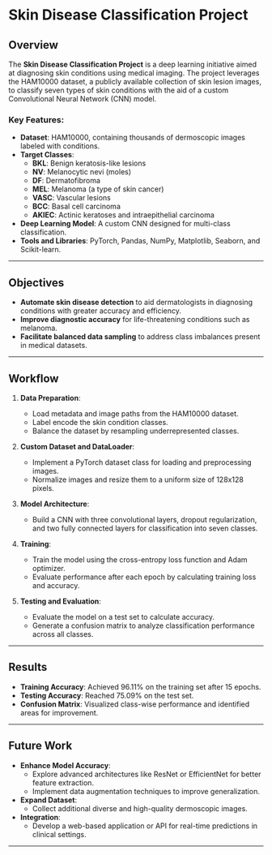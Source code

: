 # Skin Disease Classification Project

## Overview
The **Skin Disease Classification Project** is a deep learning initiative aimed at diagnosing skin conditions using medical imaging. The project leverages the HAM10000 dataset, a publicly available collection of skin lesion images, to classify seven types of skin conditions with the aid of a custom Convolutional Neural Network (CNN) model.

### Key Features:
- **Dataset**: HAM10000, containing thousands of dermoscopic images labeled with conditions.
- **Target Classes**:
  - **BKL**: Benign keratosis-like lesions
  - **NV**: Melanocytic nevi (moles)
  - **DF**: Dermatofibroma
  - **MEL**: Melanoma (a type of skin cancer)
  - **VASC**: Vascular lesions
  - **BCC**: Basal cell carcinoma
  - **AKIEC**: Actinic keratoses and intraepithelial carcinoma
- **Deep Learning Model**: A custom CNN designed for multi-class classification.
- **Tools and Libraries**: PyTorch, Pandas, NumPy, Matplotlib, Seaborn, and Scikit-learn.

---

## Objectives
- **Automate skin disease detection** to aid dermatologists in diagnosing conditions with greater accuracy and efficiency.
- **Improve diagnostic accuracy** for life-threatening conditions such as melanoma.
- **Facilitate balanced data sampling** to address class imbalances present in medical datasets.

---

## Workflow
1. **Data Preparation**:
   - Load metadata and image paths from the HAM10000 dataset.
   - Label encode the skin condition classes.
   - Balance the dataset by resampling underrepresented classes.

2. **Custom Dataset and DataLoader**:
   - Implement a PyTorch dataset class for loading and preprocessing images.
   - Normalize images and resize them to a uniform size of 128x128 pixels.

3. **Model Architecture**:
   - Build a CNN with three convolutional layers, dropout regularization, and two fully connected layers for classification into seven classes.

4. **Training**:
   - Train the model using the cross-entropy loss function and Adam optimizer.
   - Evaluate performance after each epoch by calculating training loss and accuracy.

5. **Testing and Evaluation**:
   - Evaluate the model on a test set to calculate accuracy.
   - Generate a confusion matrix to analyze classification performance across all classes.

---

## Results
- **Training Accuracy**: Achieved 96.11% on the training set after 15 epochs.
- **Testing Accuracy**: Reached 75.09% on the test set.
- **Confusion Matrix**: Visualized class-wise performance and identified areas for improvement.

---

## Future Work
- **Enhance Model Accuracy**:
  - Explore advanced architectures like ResNet or EfficientNet for better feature extraction.
  - Implement data augmentation techniques to improve generalization.
- **Expand Dataset**:
  - Collect additional diverse and high-quality dermoscopic images.
- **Integration**:
  - Develop a web-based application or API for real-time predictions in clinical settings.

---
